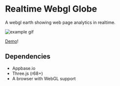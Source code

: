 # Realtime Webgl Globe

A webgl earth showing web page analytics in realtime.

![example gif](http://mikevanrossum.nl/stuff/realtime-webgl-globe/realtime-globe.gif)

[Demo](http://yask123.github.io/GlobeglRealtimeAnalytics/)!


## Dependencies

- Appbase.io
- Three.js (r68+)
- A browser with WebGL support
